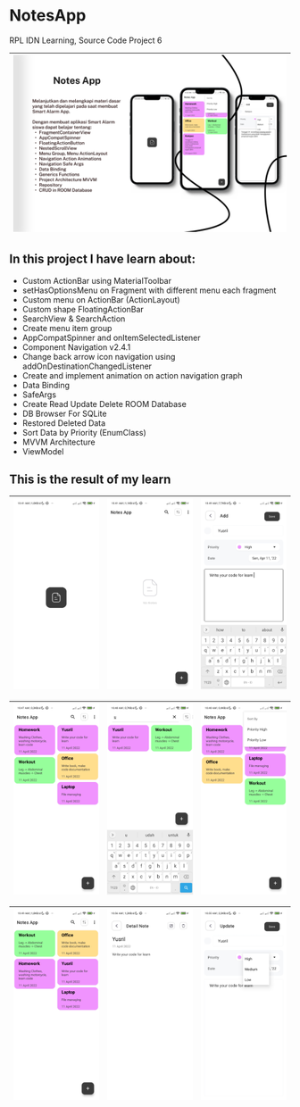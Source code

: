 # NotesApp
RPL IDN Learning, Source Code Project 6

| <img src="/images/mockup.png"/> |
| :--: |

## In this project I have learn about:
- Custom ActionBar using MaterialToolbar
- setHasOptionsMenu on Fragment with different menu each fragment
- Custom menu on ActionBar (ActionLayout)
- Custom shape FloatingActionBar
- SearchView & SearchAction
- Create menu item group
- AppCompatSpinner and onItemSelectedListener
- Component Navigation v2.4.1
- Change back arrow icon navigation using addOnDestinationChangedListener
- Create and implement animation on action navigation graph
- Data Binding
- SafeArgs
- Create Read Update Delete ROOM Database
- DB Browser For SQLite
- Restored Deleted Data
- Sort Data by Priority (EnumClass)
- MVVM Architecture
- ViewModel

## This is the result of my learn
| <img src="/images/ss1.png"/> | <img src="/images/ss2.png"/> | <img src="/images/ss3.png"/> |
| :--: | :--: | :--: |

| <img src="/images/ss4.png"/> | <img src="/images/ss5.png"/> | <img src="/images/ss6.png"/> |
| :--: | :--: | :--: |

| <img src="/images/ss7.png"/> | <img src="/images/ss8.png"/> | <img src="/images/ss9.png"/> |
| :--: | :--: | :--: |
